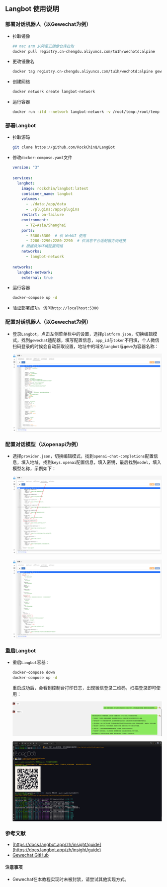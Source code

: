 ## Langbot 使用说明

### 部署对话机器人（以Gewechat为例）

* 拉取镜像

  ```bash
  ## mac arm 从阿里云镜像仓库拉取
  docker pull registry.cn-chengdu.aliyuncs.com/tu1h/wechotd:alpine
  ```

* 更改镜像名

  ```bash
  docker tag registry.cn-chengdu.aliyuncs.com/tu1h/wechotd:alpine gewe
  ```

* 创建网络

  ```bash
  docker network create langbot-network
  ```

* 运行容器

  ```bash
  docker run -itd --network langbot-network -v /root/temp:/root/temp -p 2531:2531 -p 2532:2532 --privileged=true --name=gewe gewe /usr/sbin/init
  ```

### 部署Langbot

* 拉取源码

  ```bash
  git clone https://github.com/RockChinQ/LangBot
  ```

* 修改```docker-compose.yaml```文件

  ```yaml
  version: "3"

  services:
    langbot:
      image: rockchin/langbot:latest
      container_name: langbot
      volumes:
        - ./data:/app/data
        - ./plugins:/app/plugins
      restart: on-failure
      environment:
        - TZ=Asia/Shanghai
      ports:
        - 5300:5300  # 供 WebUI 使用
        - 2280-2290:2280-2290  # 供消息平台适配器方向连接
      # 根据具体环境配置网络
      networks:
        - langbot-network

  networks:
    langbot-network:
      external: true
  ```

* 运行容器

  ```bash
  docker-compose up -d
  ```

* 验证部署成功，访问```http://localhost:5300```

### 配置对话机器人（以Gewechat为例）

* 登录```Langbot```，点击左侧菜单栏中的设置，选择```platform.json```，切换编辑模式，找到```gewechat```适配器，填写配置信息，```app_id```与```token```不用填，个人微信扫码登录的时候会自动获取设置，地址中的域名```langbot```与```gewe```为容器名称：

  ![](https://raw.githubusercontent.com/Garden12138/picbed-cloud/main/other/langbot1.png)

### 配置对话模型（以openapi为例）

* 选择```provider.json```，切换编辑模式，找到```openai-chat-completions```配置信息，填入地址，找到```keys.openai```配置信息，填入密钥，最后找到```model```，填入模型名称，示例如下：

  ![](https://raw.githubusercontent.com/Garden12138/picbed-cloud/main/other/langbot2.png)

  ![](https://raw.githubusercontent.com/Garden12138/picbed-cloud/main/other/langbot3.png)

### 重启Langbot

* 重启```Langbot```容器：

  ```bash
  docker-compose down
  docker-compose up -d
  ```

  重启成功后，会看到控制台打印日志，出现微信登录二维码，扫描登录即可使用：

  ![](https://raw.githubusercontent.com/Garden12138/picbed-cloud/main/other/langbot_wechat1.png)

  ![](https://raw.githubusercontent.com/Garden12138/picbed-cloud/main/other/langbot_wechat2.png)

### 参考文献

* [https://docs.langbot.app/zh/insight/guide](https://docs.langbot.app/zh/insight/guide)
* [Gewechat GitHub](https://github.com/Devo919/Gewechat)

#### 注意事项

* Gewechat在本教程实现时未被封禁，请尝试其他实现方式。